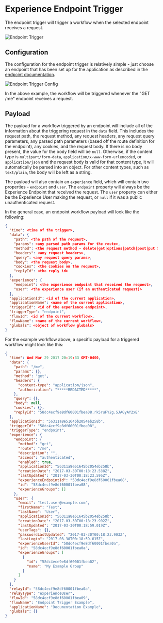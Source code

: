 # Experience Endpoint Trigger

The endpoint trigger will trigger a workflow when the selected endpoint receives a request.

![Endpoint Trigger](/images/workflows/triggers/endpoint-trigger.png "Endpoint Trigger")

## Configuration

The configuration for the endpoint trigger is relatively simple - just choose an endpoint that has been set up for the application as described in the [endpoint documentation](/experiences/endpoints/).

![Endpoint Trigger Config](/images/workflows/triggers/endpoint-trigger-config.png "Endpoint Trigger Config")

In the above example, the workflow will be triggered whenever the "GET /me" endpoint receives a request.

## Payload

The payload for a workflow triggered by an endpoint will include all of the information about the triggering request in the `data` field. This includes the request path, the request method, any request headers, any request query parameters, any parsed path parameters (based off the route definition for the endpoint), any cookies, and the request body. If there is no body present, the value for the body field will be `null`. Otherwise, if the content type is `multipart/form-data`, `application/x-www-form-urlencoded`, or `application/json` and the request body is valid for that content type, it will automatically be parsed into an object. For other content types, such as `text/plain`, the body will be left as a string.

The payload will also contain an `experience` field, which will contain two properties - `endpoint` and `user`. The `endpoint` property will always be the Experience Endpoint that received the request. The `user` property can either be the Experience User making the request, or `null` if it was a public unauthenticated request.

In the general case, an endpoint workflow payload will look like the following:

```json
{
  "time": <time of the trigger>,
  "data": {
    "path": <the path of the request>,
    "params": <any parsed path params for the route>,
    "method": <the request method - delete|get|options|patch|post|put >,
    "headers": <any request headers>,
    "query": <any request query params>,
    "body": <the request body>,
    "cookies": <the cookies on the request>,
    "replyId": <the reply id>
  },
  "experience": {
    "endpoint": <the experience endpoint that received the request>,
    "user": <the experience user (if an authenticated request)>
  },
  "applicationId": <id of the current application>,
  "applicationName": <name of the current application>,
  "triggerId": <id of the experience endpoint>,
  "triggerType": "endpoint",
  "flowId": <id of the current workflow>,
  "flowName": <name of the current workflow>,
  "globals": <object of workflow globals>
}
```

For the example workflow above, a specific payload for a triggered workflow might look like this:

```json
{
  "time": Wed Mar 29 2017 20:19:33 GMT-0400,
  "data": {
    "path": "/me",
    "params": {},
    "method": "get",
    "headers": {
      "content-type": "application/json",
      "authorization": "*****REDACTED*****",
    },
    "query": {},
    "body": null,
    "cookies": {},
    "replyId": "58dc4ecf9e8df60001fbea08.rk5ruFY2g.SJAGyAY2xE"
  },
  "applicationId": "56311a8e51645b2054eb258b",
  "triggerId": "58dc4ecf9e8df60001fbea08",
  "triggerType": "endpoint",
  "experience": {
    "endpoint": {
      "method": "get",
      "route": "/me",
      "description": "",
      "access": "authenticated",
      "enabled": true,
      "applicationId": "56311a8e51645b2054eb258b",
      "creationDate": "2017-03-30T00:18:23.588Z",
      "lastUpdated": "2017-03-30T00:18:23.596Z",
      "experienceEndpointId": "58dc4ecf9e8df60001fbea08",
      "id": "58dc4ecf9e8df60001fbea08",
      "experienceGroups": []
    },
    "user": {
      "email": "test.user@example.com",
      "firstName": "Test",
      "lastName": "User",
      "applicationId": "56311a8e51645b2054eb258b",
      "creationDate": "2017-03-30T00:18:23.902Z",
      "lastUpdated": "2017-03-30T00:18:59.019Z",
      "userTags": {},
      "passwordLastUpdated": "2017-03-30T00:18:23.903Z",
      "lastLogin": "2017-03-30T00:18:59.015Z",
      "experienceUserId": "58dc4ecf9e8df60001fbea0a",
      "id": "58dc4ecf9e8df60001fbea0a",
      "experienceGroups": [
        {
          "id": "58dc4ece9e8df60001fbea02",
          "name": "My Example Group"
        }
      ]
    }
  },
  "relayId": "58dc4ecf9e8df60001fbea0a",
  "relayType": "experienceUser",
  "flowId": "58dc4ecf9e8df60001fbea09",
  "flowName": "Endpoint Trigger Example",
  "applicationName": "Documentation Example",
  "globals": {}
}
```